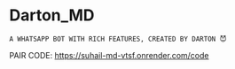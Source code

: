 # Darton_MD
 
```
A WHATSAPP BOT WITH RICH FEATURES, CREATED BY DARTON 😈
```
PAIR CODE:  https://suhail-md-vtsf.onrender.com/code